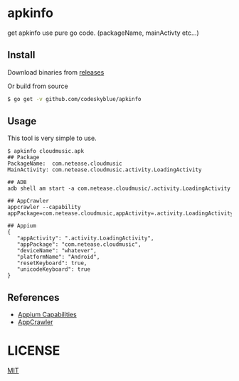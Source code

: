 # apkinfo
get apkinfo use pure go code. (packageName, mainActivty etc...)

## Install
Download binaries from [releases](/releases)

Or build from source

```bash
$ go get -v github.com/codeskyblue/apkinfo
```

## Usage
This tool is very simple to use.

```
$ apkinfo cloudmusic.apk
## Package
PackageName:  com.netease.cloudmusic
MainActivity: com.netease.cloudmusic.activity.LoadingActivity

## ADB
adb shell am start -a com.netease.cloudmusic/.activity.LoadingActivity

## AppCrawler
appcrawler --capability appPackage=com.netease.cloudmusic,appActivity=.activity.LoadingActivity

## Appium
{
   "appActivity": ".activity.LoadingActivity",
   "appPackage": "com.netease.cloudmusic",
   "deviceName": "whatever",
   "platformName": "Android",
   "resetKeyboard": true,
   "unicodeKeyboard": true
}
```

## References
- [Appium Capabilities](https://github.com/appium/appium/blob/master/docs/en/writing-running-appium/caps.md)
- [AppCrawler](https://github.com/seveniruby/AppCrawler)

# LICENSE
[MIT](LICENSE)
